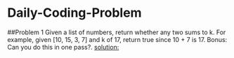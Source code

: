 # Daily-Coding-Problem
##Problem 1
Given a list of numbers, return whether any two sums to k. For example, given [10, 15, 3, 7] and k of 17, return true since 10 + 7 is 17.
Bonus: Can you do this in one pass?.
[solution:](https://github.com/Sarveshgithub/Daily-Coding-Problem/blob/master/Problem-001.js)